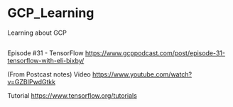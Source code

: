 # GCP_Learning
Learning about GCP 

##
Episode #31 - TensorFlow
https://www.gcppodcast.com/post/episode-31-tensorflow-with-eli-bixby/

(From Postcast notes)
Video
https://www.youtube.com/watch?v=GZBIPwdGtkk

Tutorial
https://www.tensorflow.org/tutorials
##
